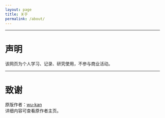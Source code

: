 ```yaml
---
layout: page
title: 关于
permalink: /about/
---
```







---
# 声明

该网页为个人学习、记录、研究使用，不参与商业活动。

---
# 致谢
  
原版作者：<a href="//github.com/wu-kan/wu-kan.github.io">wu-kan</a>  
详细内容可查看原作者主页。